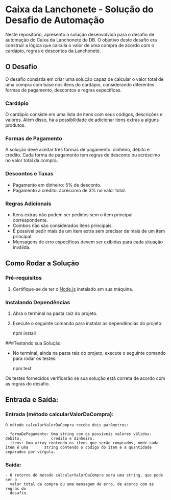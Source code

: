 # Caixa da Lanchonete - Solução do Desafio de Automação

Neste repositório, apresento a solução desenvolvida para o desafio de automação do Caixa da Lanchonete da DB. O objetivo deste desafio era construir a lógica que calcula o valor de uma compra de acordo com o cardápio, regras e descontos da Lanchonete.

## O Desafio

O desafio consistia em criar uma solução capaz de calcular o valor total de uma compra com base nos itens do cardápio, considerando diferentes formas de pagamento, descontos e regras específicas.

### Cardápio

O cardápio consiste em uma lista de itens com seus códigos, descrições e valores. Além disso, há a possibilidade de adicionar itens extras a alguns produtos.

### Formas de Pagamento

A solução deve aceitar três formas de pagamento: dinheiro, débito e crédito. Cada forma de pagamento tem regras de desconto ou acréscimo no valor total da compra.

### Descontos e Taxas

- Pagamento em dinheiro: 5% de desconto.
- Pagamento a crédito: acréscimo de 3% no valor total.

### Regras Adicionais

- Itens extras não podem ser pedidos sem o item principal correspondente.
- Combos não são considerados itens principais.
- É possível pedir mais de um item extra sem precisar de mais de um item principal.
- Mensagens de erro específicas devem ser exibidas para cada situação inválida.

## Como Rodar a Solução

### Pré-requisitos
1. Certifique-se de ter o [Node.js](https://nodejs.org/) instalado em sua máquina.

### Instalando Dependências
1. Abra o terminal na pasta raiz do projeto.
2. Execute o seguinte comando para instalar as dependências do projeto:

   npm install

###Testando sua Solução

- No terminal, ainda na pasta raiz do projeto, execute o seguinte comando para rodar os testes:

    npm test
    
Os testes fornecidos verificarão se sua solução está correta de acordo com as regras do desafio.

## Entrada e Saída:

  ### Entrada (método calcularValorDaCompra):
    O método calcularValorDaCompra recebe dois parâmetros:

    - formaDePagamento: Uma string com os possíveis valores válidos: debito,             credito e dinheiro.
    - itens: Uma array contendo os itens que serão comprados, onde cada item é uma       string contendo o código do item e a quantidade separados por vírgula.

 ### Saída:
    - O retorno do método calcularValorDaCompra será uma string, que pode ser o 
      valor total da compra ou uma mensagem de erro, de acordo com as regras do 
      desafio.
